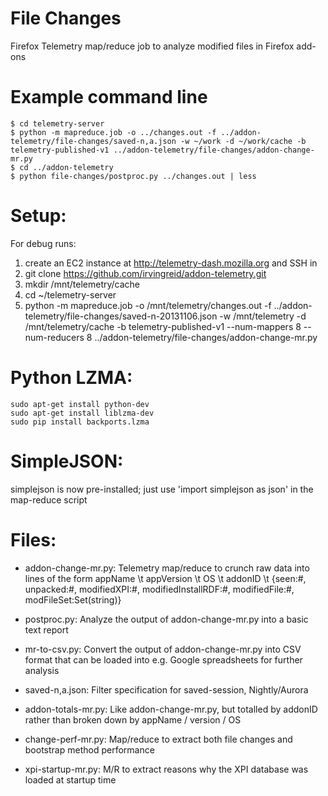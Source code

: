File Changes
============

Firefox Telemetry map/reduce job to analyze modified files in Firefox add-ons

Example command line
====================

    $ cd telemetry-server
    $ python -m mapreduce.job -o ../changes.out -f ../addon-telemetry/file-changes/saved-n,a.json -w ~/work -d ~/work/cache -b telemetry-published-v1 ../addon-telemetry/file-changes/addon-change-mr.py
    $ cd ../addon-telemetry
    $ python file-changes/postproc.py ../changes.out | less

Setup:
======

For debug runs:

1. create an EC2 instance at http://telemetry-dash.mozilla.org and SSH in
4. git clone https://github.com/irvingreid/addon-telemetry.git
8. mkdir /mnt/telemetry/cache
9. cd ~/telemetry-server
10. python -m mapreduce.job -o /mnt/telemetry/changes.out -f ../addon-telemetry/file-changes/saved-n-20131106.json -w /mnt/telemetry -d /mnt/telemetry/cache -b telemetry-published-v1 --num-mappers 8 --num-reducers 8 ../addon-telemetry/file-changes/addon-change-mr.py

Python LZMA:
============

    sudo apt-get install python-dev
    sudo apt-get install liblzma-dev
    sudo pip install backports.lzma

SimpleJSON:
===========

simplejson is now pre-installed; just use 'import simplejson as json' in the map-reduce script
    
Files:
======

- addon-change-mr.py: Telemetry map/reduce to crunch raw data into lines of the form
     appName \t appVersion \t OS \t addonID \t {seen:#, unpacked:#, modifiedXPI:#, modifiedInstallRDF:#, modifiedFile:#, modFileSet:Set(string)}

- postproc.py: Analyze the output of addon-change-mr.py into a basic text report
- mr-to-csv.py: Convert the output of addon-change-mr.py into CSV format that can be loaded into
     e.g. Google spreadsheets for further analysis
- saved-n,a.json: Filter specification for saved-session, Nightly/Aurora
- addon-totals-mr.py: Like addon-change-mr.py, but totalled by addonID rather than broken down by appName / version / OS
- change-perf-mr.py: Map/reduce to extract both file changes and bootstrap method performance
- xpi-startup-mr.py: M/R to extract reasons why the XPI database was loaded at startup time
